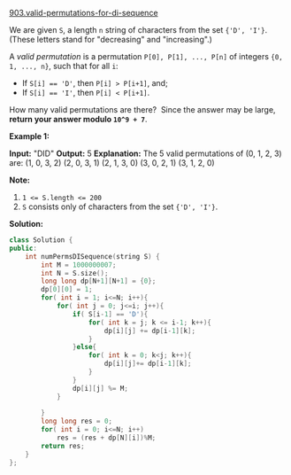 [903.valid-permutations-for-di-sequence](https://leetcode.com/problems/valid-permutations-for-di-sequence/)  

We are given `S`, a length `n` string of characters from the set `{'D', 'I'}`. (These letters stand for "decreasing" and "increasing".)

A _valid permutation_ is a permutation `P[0], P[1], ..., P[n]` of integers `{0, 1, ..., n}`, such that for all `i`:

*   If `S[i] == 'D'`, then `P[i] > P[i+1]`, and;
*   If `S[i] == 'I'`, then `P[i] < P[i+1]`.

How many valid permutations are there?  Since the answer may be large, **return your answer modulo `10^9 + 7`**.

**Example 1:**

**Input:** "DID"
**Output:** 5
**Explanation:** 
The 5 valid permutations of (0, 1, 2, 3) are:
(1, 0, 3, 2)
(2, 0, 3, 1)
(2, 1, 3, 0)
(3, 0, 2, 1)
(3, 1, 2, 0)

**Note:**

1.  `1 <= S.length <= 200`
2.  `S` consists only of characters from the set `{'D', 'I'}`.  



**Solution:**  

```cpp
class Solution {
public:
    int numPermsDISequence(string S) {
        int M = 1000000007;
        int N = S.size();
        long long dp[N+1][N+1] = {0};
        dp[0][0] = 1;
        for( int i = 1; i<=N; i++){
            for( int j = 0; j<=i; j++){
                if( S[i-1] == 'D'){
                    for( int k = j; k <= i-1; k++){
                        dp[i][j] += dp[i-1][k];
                    }
                }else{
                    for( int k = 0; k<j; k++){
                        dp[i][j]+= dp[i-1][k];
                    }
                }
                dp[i][j] %= M;
            }
            
        }
        long long res = 0;
        for( int i = 0; i<=N; i++)
            res = (res + dp[N][i])%M;
        return res;
    }
};
```
      
